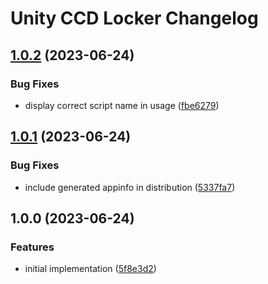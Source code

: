 # Unity CCD Locker Changelog

## [1.0.2](https://github.com/starikcetin/unity-ccd-locker/compare/v1.0.1...v1.0.2) (2023-06-24)


### Bug Fixes

* display correct script name in usage ([fbe6279](https://github.com/starikcetin/unity-ccd-locker/commit/fbe62794c34beab9ce85762697c7f3d19980b811))

## [1.0.1](https://github.com/starikcetin/unity-ccd-locker/compare/v1.0.0...v1.0.1) (2023-06-24)


### Bug Fixes

* include generated appinfo in distribution ([5337fa7](https://github.com/starikcetin/unity-ccd-locker/commit/5337fa76b5ee61569f0c66ef6a12de785741035e))

## 1.0.0 (2023-06-24)


### Features

* initial implementation ([5f8e3d2](https://github.com/starikcetin/unity-ccd-locker/commit/5f8e3d2fb9bdce7e2403107c0c6b569e40f75021))
